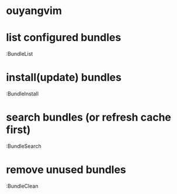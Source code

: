 # ouyangvim
# list configured bundles
:BundleList
# install(update) bundles
:BundleInstall
# search bundles (or refresh cache first)
:BundleSearch
# remove unused bundles
:BundleClean
